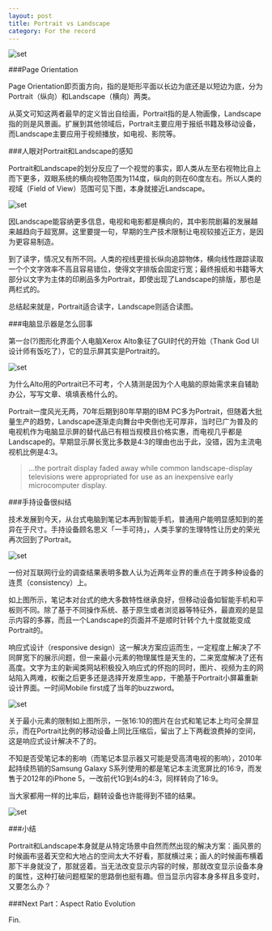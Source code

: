 ```yaml
---
layout: post
title: Portrait vs Landscape
category: For the record
---
```


![set](/images/portraitinlandscape.jpg)


###Page Orientation

Page Orientation即页面方向，指的是矩形平面以长边为底还是以短边为底，分为Portrait（纵向）和Landscape（横向）两类。

从英文可知这两者最早的定义皆出自绘画，Portrait指的是人物画像，Landscape指的则是风景画。扩展到其他领域后，Portrait主要应用于报纸书籍及移动设备，而Landscape主要应用于视频播放，如电视、影院等。



###人眼对Portrait和Landscape的感知

Portrait和Landscape的划分反应了一个视觉的事实，即人类从左至右视物比自上而下更多，双眼系统的横向视物范围为114度，纵向的则在60度左右。所以人类的视域（Field of View）范围可见下图，本身就接近Landscape。

![set](/images/fieldofview.png)

因Landscape能容纳更多信息，电视和电影都是横向的，其中影院剧幕的发展越来越趋向于超宽屏。这里要提一句，早期的生产技术限制让电视较接近正方，是因为更容易制造。

到了读字，情况又有所不同。人类的视线更擅长纵向追踪物体，横向线性跟踪读取一个个文字效率不高且容易错位，使得文字排版会固定行宽；最终报纸和书籍等大部分以文字为主体的印刷品多为Portrait，即使出现了Landscape的排版，那也是两栏式的。

总结起来就是，Portrait适合读字，Landscape则适合读图。



###电脑显示器是怎么回事

第一台(?)图形化界面个人电脑Xerox Alto象征了GUI时代的开始（Thank God UI设计师有饭吃了），它的显示屏其实是Portrait的。

![set](/images/xeroxalto.JPG)

为什么Alto用的Portrait已不可考，个人猜测是因为个人电脑的原始需求来自辅助办公，写写文章、填填表格什么的。

Portrait一度风光无两，70年后期到80年早期的IBM PC多为Portrait，但随着大批量生产的趋势，Landscape逐渐走向舞台中央倒也无可厚非，当时已广为普及的电视机作为电脑显示屏的替代品已有相当规模且价格实惠，而电视几乎都是Landscape的。早期显示屏长宽比多数是4:3的理由也出于此，没错，因为主流电视机比例是4:3。

>...the portrait display faded away while common landscape-display televisions were appropriated for use as an inexpensive early microcomputer display.



###手持设备很纠结

技术发展到今天，从台式电脑到笔记本再到智能手机，普通用户能明显感知到的差异在于尺寸。手持设备顾名思义「一手可持」，人类手掌的生理特性让历史的荣光再次回到了Portrait。

![set](/images/multidevice.png)

一份对互联网行业的调查结果表明多数人认为近两年业界的重点在于跨多种设备的连贯（consistency）上。

如上图所示，笔记本对台式的绝大多数特性继承良好，但移动设备如智能手机和平板则不同。除了基于不同操作系统、基于原生或者浏览器等特征外，最直观的是显示内容的多寡，而且一个Landscape的页面并不是顺时针转个九十度就能变成Portrait的。

响应式设计（responsive design）这一解决方案应运而生，一定程度上解决了不同屏宽下的展示问题，但一来最小元素的物理属性是天生的，二来宽度解决了还有高度。文字为主的新闻类网站积极投入响应式的怀抱的同时，图片、视频为主的网站陷入两难，权衡之后更多还是选择开发原生app，干脆基于Portrait小屏幕重新设计界面。一时间Mobile first成了当年的buzzword。

![set](/images/Multi-devices.jpg)

关于最小元素的限制如上图所示，一张16:10的图片在台式和笔记本上均可全屏显示，而在Portrait比例的移动设备上同比压缩后，留出了上下两截浪费掉的空间，这是响应式设计解决不了的。

不知是否受笔记本的影响（而笔记本显示器又可能是受高清电视的影响），2010年起持续热销的Samsung Galaxy S系列使用的都是笔记本主流宽屏比的16:9，而发售于2012年的iPhone 5，一改前代1G到4s的4:3，同样转向了16:9。

当大家都用一样的比率后，翻转设备也许能得到不错的结果。

![set](/images/Multi-devices2.jpg)



###小结

Portrait和Landscape本身就是从特定场景中自然而然出现的解决方案：画风景的时候画布竖着天空和大地占的空间太大不好看，那就横过来；画人的时候画布横着那下半身就没了，那就竖着。当无法改变显示内容的时候，那就改变显示设备本身的属性，这种打破问题框架的思路倒也挺有趣。但当显示内容本身多样且多变时，又要怎么办？


###Next Part：Aspect Ratio Evolution



Fin.
